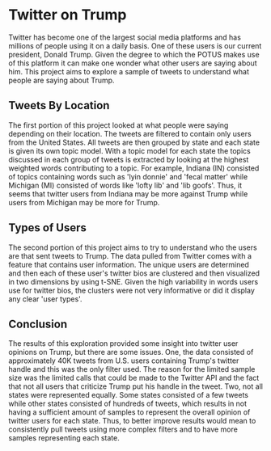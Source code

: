 # Twitter on Trump
Twitter has become one of the largest social media platforms and has millions of people using it on a daily basis. One of these users is our current president, Donald Trump. Given the degree to which the POTUS makes use of this platform it can make one wonder what other users are saying about him. This project aims to explore a sample of tweets to understand what people are saying about Trump.

## Tweets By Location
The first portion of this project looked at what people were saying depending on their location. The tweets are filtered to contain only users from the United States. All tweets are then grouped by state and each state is given its own topic model. With a topic model for each state the topics discussed in each group of tweets is extracted by looking at the highest weighted words contributing to a topic. For example, Indiana (IN) consisted of topics containing words such as 'lyin donnie' and 'fecal matter' while Michigan (MI) consisted of words like 'lofty lib' and 'lib goofs'. Thus, it seems that twitter users from Indiana may be more against Trump while users from Michigan may be more for Trump. 

## Types of Users
The second portion of this project aims to try to understand who the users are that sent tweets to Trump. The data pulled from Twitter comes with a feature that contains user information. The unique users are determined and then each of these user's twitter bios are clustered and then visualized in two dimensions by using t-SNE. Given the high variability in words users use for twitter bios, the clusters were not very informative or did it display any clear 'user types'.

## Conclusion
The results of this exploration provided some insight into twitter user opinions on Trump, but there are some issues. One, the data consisted of approximately 40K tweets from U.S. users containing Trump's twitter handle and this was the only filter used. The reason for the limited sample size was the limited calls that could be made to the Twitter API and the fact that not all users that criticize Trump put his handle in the tweet. Two, not all states were represented equally. Some states consisted of a few tweets while other states consisted of hundreds of tweets, which results in not having a sufficient amount of samples to represent the overall opinion of twitter users for each state. Thus, to better improve results would mean to consistently pull tweets using more complex filters and to have more samples representing each state.
